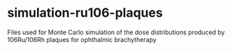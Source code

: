 # simulation-ru106-plaques
Files used for Monte Carlo simulation of the dose distributions produced by 106Ru/106Rh plaques for ophthalmic brachytherapy
